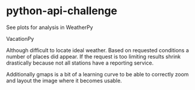 # python-api-challenge

See plots for analysis in WeatherPy

VacationPy

Although difficult to locate ideal weather. Based on requested conditions a number of places did appear. If the request is too limiting results shrink drastically because not all stations have a reporting service.

Additionally gmaps is a bit of a learning curve to be able to correctly zoom and layout the image where it becomes usable.